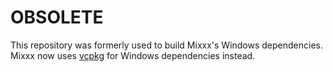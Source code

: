 # OBSOLETE

This repository was formerly used to build Mixxx's Windows dependencies. Mixxx now uses [vcpkg](https://github.com/mixxxdj/vcpkg) for Windows dependencies instead.
